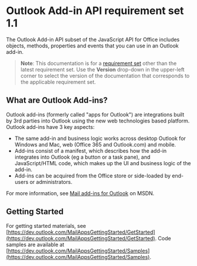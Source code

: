  

# Outlook Add-in API requirement set 1.1

The Outlook Add-in API subset of the JavaScript API for Office includes objects, methods, properties and events that you can use in an Outlook add-in.

> **Note**: This documentation is for a [requirement set](tutorial-api-requirement-sets.html) other than the latest requirement set. Use the **Version** drop-down in the upper-left corner to select the version of the documentation that corresponds to the applicable requirement set.

## What are Outlook Add-ins?

Outlook add-ins (formerly called "apps for Outlook") are integrations built by 3rd parties into Outlook using the new web technologies based platform. Outlook add-ins have 3 key aspects:

*   The same add-in and business logic works across desktop Outlook for Windows and Mac, web (Office 365 and Outlook.com) and mobile.
*   Add-ins consist of a manifest, which describes how the add-in integrates into Outlook (eg a button or a task pane), and JavaScript/HTML code, which makes up the UI and business logic of the add-in.
*   Add-ins can be acquired from the Office store or side-loaded by end-users or administrators.

For more information, see [Mail add-ins for Outlook](https://msdn.microsoft.com/EN-US/library/office/fp161135.aspx) on MSDN.

## Getting Started

For getting started materials, see [https://dev.outlook.com/MailAppsGettingStarted/GetStarted](https://dev.outlook.com/MailAppsGettingStarted/GetStarted). Code samples are available at [https://dev.outlook.com/MailAppsGettingStarted/Samples](https://dev.outlook.com/MailAppsGettingStarted/Samples).